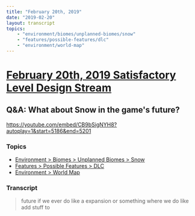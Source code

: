 ```yaml
---
title: "February 20th, 2019"
date: "2019-02-20"
layout: transcript
topics: 
    - "environment/biomes/unplanned-biomes/snow"
    - "features/possible-features/dlc"
    - "environment/world-map"
---
```

# [February 20th, 2019 Satisfactory Level Design Stream](../2019-02-20.md)
## Q&A: What about Snow in the game's future?
https://youtube.com/embed/CB9bSigNYH8?autoplay=1&start=5186&end=5201
### Topics
* [Environment > Biomes > Unplanned Biomes > Snow](../topics/environment/biomes/unplanned-biomes/snow.md)
* [Features > Possible Features > DLC](../topics/features/possible-features/dlc.md)
* [Environment > World Map](../topics/environment/world-map.md)

### Transcript

> future if we ever do like a expansion or
> something where we do like add stuff to

